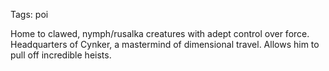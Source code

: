 Tags: poi

Home to clawed, nymph/rusalka creatures with adept control over force. Headquarters of Cynker, a mastermind of dimensional travel. Allows him to pull off incredible heists.